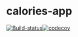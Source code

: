 # calories-app
[![Build-status](https://github.com/Nnachevvv/calorie-app/actions/workflows/go.yml/badge.svg)](https://github.com/Nnachevvv/calorie-app/actions/workflows/go.yml)[![codecov](https://codecov.io/gh/Nnachevvv/calorie-app/branch/master/graph/badge.svg?token=IOTUMCFW28)](https://codecov.io/gh/Nnachevvv/calorie-app)
